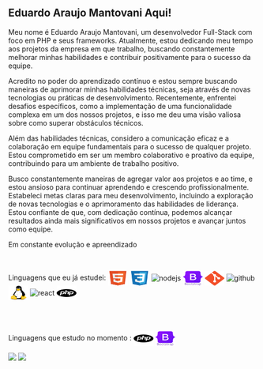 ##  Eduardo Araujo Mantovani Aqui!

Meu nome é Eduardo Araujo Mantovani, um desenvolvedor Full-Stack com foco em PHP e seus frameworks. Atualmente, estou dedicando meu tempo aos projetos da empresa em que trabalho, buscando constantemente melhorar minhas habilidades e contribuir positivamente para o sucesso da equipe.

Acredito no poder do aprendizado contínuo e estou sempre buscando maneiras de aprimorar minhas habilidades técnicas, seja através de novas tecnologias ou práticas de desenvolvimento. Recentemente, enfrentei desafios específicos, como a implementação de uma funcionalidade complexa em um dos nossos projetos, e isso me deu uma visão valiosa sobre como superar obstáculos técnicos.

Além das habilidades técnicas, considero a comunicação eficaz e a colaboração em equipe fundamentais para o sucesso de qualquer projeto. Estou comprometido em ser um membro colaborativo e proativo da equipe, contribuindo para um ambiente de trabalho positivo.

Busco constantemente maneiras de agregar valor aos projetos e ao time, e estou ansioso para continuar aprendendo e crescendo profissionalmente. Estabeleci metas claras para meu desenvolvimento, incluindo a exploração de novas tecnologias e o aprimoramento das habilidades de liderança. Estou confiante de que, com dedicação contínua, podemos alcançar resultados ainda mais significativos em nossos projetos e avançar juntos como equipe.


<p> Em constante evolução e apreendizado </p>
  <div align ="left"  valign="top"><br>
    <p> Linguagens que eu já estudei:
 
  <img align="center" alt="HTML" height="30" width="40" src="https://raw.githubusercontent.com/devicons/devicon/master/icons/html5/html5-original.svg">
  <img align="center" alt="CSS" height="30" width="40" src="https://raw.githubusercontent.com/devicons/devicon/master/icons/css3/css3-original.svg">
  <img align="center" alt="nodejs" height="30" width="40" src="https://cdn.worldvectorlogo.com/logos/nodejs-icon.svg">
  <img align="center" alt="Bootstrap" height="30" width="40" src="https://github.com/devicons/devicon/blob/master/icons/bootstrap/bootstrap-original-wordmark.svg">
  <img align="center" alt="git" height="30" width="40" src="https://raw.githubusercontent.com/devicons/devicon/master/icons/git/git-original.svg">
  <img align="center" alt="github" height="35" width="35" src="https://cdn.jsdelivr.net/gh/devicons/devicon/icons/github/github-original-wordmark.svg">
  <img align="center" alt="linux" height="30" width="40" src="https://raw.githubusercontent.com/devicons/devicon/master/icons/linux/linux-original.svg">
  <img align="center" alt="react" height="30" width="40" src="https://cdn.jsdelivr.net/gh/devicons/devicon/icons/react/react-original.svg">
  <img align="center" alt="PHP" height="30" width="40" src="https://github.com/devicons/devicon/blob/master/icons/php/php-plain.svg">
</div><br>
 <div align ="left"  valign="top"><br>
    <p> Linguagens que estudo no momento :
 
  <img align="center" alt="PHP" height="30" width="40" src="https://github.com/devicons/devicon/blob/master/icons/php/php-plain.svg">
  <img align="center" alt="Bootstrap" height="30" width="40" src="https://github.com/devicons/devicon/blob/master/icons/bootstrap/bootstrap-original-wordmark.svg">
  
</div>
      
      
      
<div>
  <img  height="180em" src="https://github-readme-stats.vercel.app/api/top-langs/?username=dudumanto&layout=compact&langs_count=16&theme=great-gatsby"/>
  <img  height="180em" src="https://github-readme-stats.vercel.app/api?username=dudumanto&show_icons=true&theme=great-gatsby&include_all_commits=true&count_private=true"/>
</div>
<br>
  


